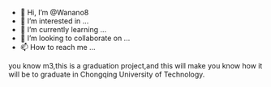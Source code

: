 - 👋 Hi, I’m @Wanano8
- 👀 I’m interested in ...
- 🌱 I’m currently learning ...
- 💞️ I’m looking to collaborate on ...
- 📫 How to reach me ...

<!---
Wanano8/Wanano8 is a ✨ special ✨ repository because its `README.md` (this file) appears on your GitHub profile.
You can click the Preview link to take a look at your changes.
--->

you know m3,this is a graduation project,and this will make you know how it will be to graduate in Chongqing University of Technology.
